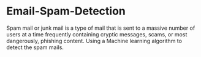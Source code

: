 # Email-Spam-Detection
Spam mail or junk mail is a type of mail that is sent to a massive number of users at a time frequently containing cryptic messages, scams, or most dangerously, phishing content. Using a Machine learning algorithm to detect the spam mails.
